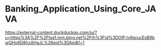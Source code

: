 # Banking_Application_Using_Core_JAVA

https://external-content.duckduckgo.com/iu/?u=https%3A%2F%2Ftse1.mm.bing.net%2Fth%3Fid%3DOIP.tv6prucEsB9bwQHo6D8hzAHaJL%26pid%3DApi&f=1
